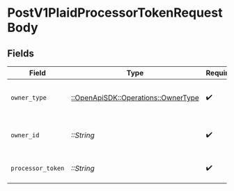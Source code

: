 # PostV1PlaidProcessorTokenRequestBody


## Fields

| Field                                                                       | Type                                                                        | Required                                                                    | Description                                                                 |
| --------------------------------------------------------------------------- | --------------------------------------------------------------------------- | --------------------------------------------------------------------------- | --------------------------------------------------------------------------- |
| `owner_type`                                                                | [::OpenApiSDK::Operations::OwnerType](../../models/operations/ownertype.md) | :heavy_check_mark:                                                          | The owner type of the bank account                                          |
| `owner_id`                                                                  | *::String*                                                                  | :heavy_check_mark:                                                          | The owner uuid of the bank account                                          |
| `processor_token`                                                           | *::String*                                                                  | :heavy_check_mark:                                                          | The Plaid processor token                                                   |